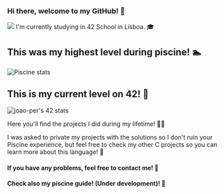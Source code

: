 ### Hi there, welcome to my GitHub! 👋
<img src="https://readme-typing-svg.herokuapp.com/?size=25&color=2586F7&center=true&vCenter=true&lines=My+name+is+João+Pereira"></a>
I'm currently studying in 42 School in Lisboa. 🎓

## This was my highest level during piscine! 🏊




![Piscine stats](https://user-images.githubusercontent.com/109032016/181627189-0bf94f90-171a-4bc2-903b-a4ccd1dbbfc0.png)

## This is my current level on 42! 🙏
![joao-per's 42 stats](https://badge.mediaplus.ma/levi/joao-per?1337Badge=off)

Here you'll find the projects I did during my lifetime! 🧑‍💻

I was asked to private my projects with the solutions so I don't ruin your Piscine experience, but feel free to check my other C projects so you can learn more about this language! 🧠


#### If you have any problems, feel free to contact me! 💌
#### Check also my piscine guide! (Under development)! 📜
